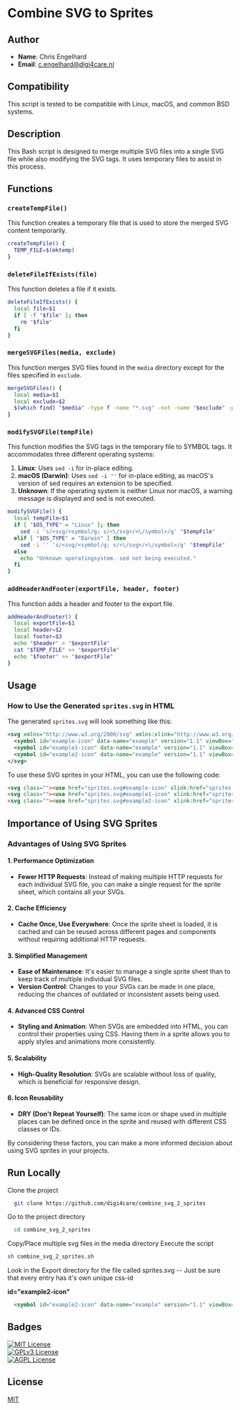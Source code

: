 # Combine SVG to Sprites

## Author

- **Name**: Chris Engelhard
- **Email**: c.engelhard@digi4care.nl

## Compatibility

This script is tested to be compatible with Linux, macOS, and common BSD systems.

## Description

This Bash script is designed to merge multiple SVG files into a single SVG file while also modifying the SVG tags. It uses temporary files to assist in this process.

## Functions

### `createTempFile()`

This function creates a temporary file that is used to store the merged SVG content temporarily.

```bash
createTempFile() {
  TEMP_FILE=$(mktemp)
}
```

### `deleteFileIfExists(file)`

This function deletes a file if it exists.

```bash
deleteFileIfExists() {
  local file=$1
  if [ -f "$file" ]; then
    rm "$file"
  fi
}
```

### `mergeSVGFiles(media, exclude)`

This function merges SVG files found in the `media` directory except for the files specified in `exclude`.

```bash
mergeSVGFiles() {
  local media=$1
  local exclude=$2
  $(which find) "$media" -type f -name "*.svg" -not -name "$exclude" -print0 | xargs -0 cat >> "$TEMP_FILE"
}
```

### `modifySVGFile(tempFile)`
This function modifies the SVG tags in the temporary file to SYMBOL tags. It accommodates three different operating systems:

1. **Linux**: Uses `sed -i` for in-place editing.
2. **macOS (Darwin)**: Uses `sed -i ''` for in-place editing, as macOS's version of sed requires an extension to be specified.
3. **Unknown**: If the operating system is neither Linux nor macOS, a warning message is displayed and sed is not executed.

```bash
modifySVGFile() {
  local tempFile=$1
  if [ "$OS_TYPE" = "Linux" ]; then
    sed -i 's/<svg/<symbol/g; s/<\/svg>/<\/symbol>/g' "$tempFile"
  elif [ "$OS_TYPE" = "Darwin" ] then
    sed -i '' 's/<svg/<symbol/g; s/<\/svg>/<\/symbol>/g' "$tempFile"
  else
    echo "Unknown operatingsystem. sed not being executed."
  fi
}
```

### `addHeaderAndFooter(exportFile, header, footer)`

This function adds a header and footer to the export file.

```bash
addHeaderAndFooter() {
  local exportFile=$1
  local header=$2
  local footer=$3
  echo "$header" > "$exportFile"
  cat "$TEMP_FILE" >> "$exportFile"
  echo "$footer" >> "$exportFile"
}
```

## Usage

### How to Use the Generated `sprites.svg` in HTML

The generated `sprites.svg` will look something like this:

```xml
<svg xmlns="http://www.w3.org/2000/svg" xmlns:xlink="http://www.w3.org/1999/xlink" width="0" height="0" style="position:absolute">
  <symbol id="example-icon" data-name="example" version="1.1" viewBox="0 0 500 500"> ... </symbol>
  <symbol id="example1-icon" data-name="example" version="1.1" viewBox="0 0 500 500"> ... </symbol>
  <symbol id="example2-icon" data-name="example" version="1.1" viewBox="0 0 500 500"> ... </symbol>
</svg>
```

To use these SVG sprites in your HTML, you can use the following code:

```html
<svg class=""><use href="sprites.svg#example-icon" xlink:href="sprites.svg#example-icon" aria-hidden="true"></use></svg>
<svg class=""><use href="sprites.svg#example1-icon" xlink:href="sprites.svg#example1-icon" aria-hidden="true"></use></svg>
<svg class=""><use href="sprites.svg#example2-icon" xlink:href="sprites.svg#example2-icon" aria-hidden="true"></use></svg>
```

## Importance of Using SVG Sprites

### Advantages of Using SVG Sprites

#### 1. Performance Optimization
- **Fewer HTTP Requests**: Instead of making multiple HTTP requests for each individual SVG file, you can make a single request for the sprite sheet, which contains all your SVGs.

#### 2. Cache Efficiency
- **Cache Once, Use Everywhere**: Once the sprite sheet is loaded, it is cached and can be reused across different pages and components without requiring additional HTTP requests.

#### 3. Simplified Management
- **Ease of Maintenance**: It's easier to manage a single sprite sheet than to keep track of multiple individual SVG files.
- **Version Control**: Changes to your SVGs can be made in one place, reducing the chances of outdated or inconsistent assets being used.

#### 4. Advanced CSS Control
- **Styling and Animation**: When SVGs are embedded into HTML, you can control their properties using CSS. Having them in a sprite allows you to apply styles and animations more consistently.

#### 5. Scalability
- **High-Quality Resolution**: SVGs are scalable without loss of quality, which is beneficial for responsive design.

#### 6. Icon Reusability
- **DRY (Don't Repeat Yourself)**: The same icon or shape used in multiple places can be defined once in the sprite and reused with different CSS classes or IDs.

By considering these factors, you can make a more informed decision about using SVG sprites in your projects.

## Run Locally  
Clone the project  

~~~bash  
  git clone https://github.com/digi4care/combine_svg_2_sprites
~~~

Go to the project directory  

~~~bash  
  cd combine_svg_2_sprites
~~~

Copy/Place multiple svg files in the media directory
Execute the script

~~~bash  
sh combine_svg_2_sprites.sh
~~~  

Look in the Export directory for the file called sprites.svg
-- Just be sure that every entry has it's own unique css-id

**id="example2-icon"**

```html
  <symbol id="example2-icon" data-name="example" version="1.1" viewBox="0 0 500 500"> ... </symbol>
```

## Badges  
[![MIT License](https://img.shields.io/badge/License-MIT-green.svg)](https://choosealicense.com/licenses/mit/)  
[![GPLv3 License](https://img.shields.io/badge/License-GPL%20v3-yellow.svg)](https://choosealicense.com/licenses/gpl-3.0/)  
[![AGPL License](https://img.shields.io/badge/license-AGPL-blue.svg)](https://choosealicense.com/licenses/gpl-3.0/)  

## License  
[MIT](https://choosealicense.com/licenses/mit/)  